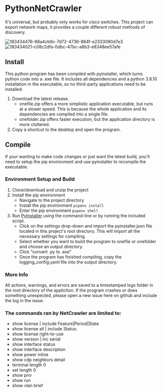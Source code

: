 # PythonNetCrawler
It's universal, but probably only works for cisco switches. This project can export network maps, it provides a couple different robust methods of discovery.

![183434476-88a4cb9c-7d72-4736-884f-e2333090d7e3](https://user-images.githubusercontent.com/26121134/188521359-1c5d6279-7a58-43ee-93e4-06274bd6cf87.PNG)
![183434021-c08c2dfa-0dbc-47bc-a8b3-e8348ee57afe](https://user-images.githubusercontent.com/26121134/188521367-9db5c921-0991-4d73-8c3e-7a97c270f6ed.png)

## Install
This python program has been compiled with pyinstaller, which turns python code into a .exe file. It includes all dependencies and a python 3.8.10 installation in the executable, so no third-party applications need to be installed.
  1) Download the latest release.
      - onefile.zip offers a more simplistic application executable, but runs at a slower speed. This is because the whole application and its dependencies are compiled
        into a single file.
      - onefolder.zip offers faster execution, but the application directory is more cluttered.
  2) Copy a shortcut to the desktop and open the program.

## Compile
If your wanting to make code changes or just want the latest build, you'll need to setup the pip environment and use pyinstaller to recompile the executable.
### Environment Setup and Build
  1) Clone/download and unzip the project 
  2) Install the pip environment
      - Navigate to the project directory
      - Install the pip environment ```pipenv install```
      - Enter the pip environment ```pipenv shell```
  3) Run [PyInstaller](https://pyinstaller.org/en/stable/) using the command-line or by running the included script.
      - Click on the settings drop-down and import the pyinstaller.json file located in this project's root directory. This will import all the necessary settings for           compiling.
      - Select whether you want to build the program to onefile or onefolder and choose an output directory.
      - Click "convert .py to .exe"
      - Once the program has finished compiling, copy the logging_config.yaml file into the output directory.
      
### More Info
All actions, warnings, and errors are saved to a timestamped logs folder in the root directory of the appliction. If the program crashes or does something unexpected, please open a new issue here on github and include the log in the issue.

### The commands ran by NetCrawler are limited to:
-	show license | include Feature|Period|State
-	show license all | include Status:
-	show license right-to-use
-	show version | inc serial
-	show interface status
-	show interface description
-	show power inline
-	show cdp neighbors detail
-	terminal length 0
-	set length 0
-	show priv
-	show run
-	show vlan brief

